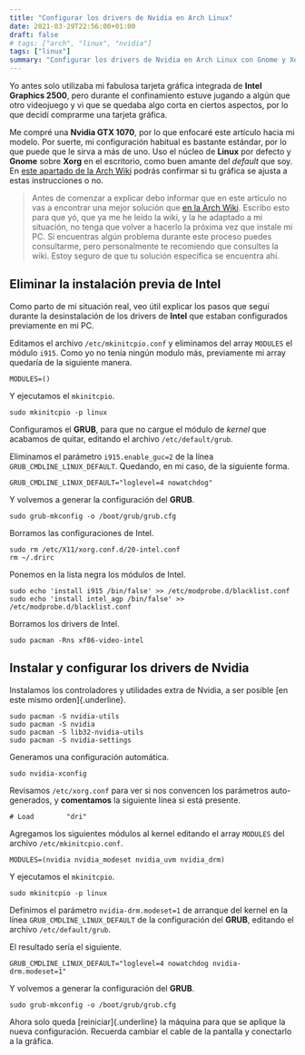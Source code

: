 ```yaml
---
title: "Configurar los drivers de Nvidia en Arch Linux"
date: 2021-03-29T22:56:00+01:00
draft: false
# tags: ["arch", "linux", "nvidia"]
tags: ["linux"]
summary: "Configurar los drivers de Nvidia en Arch Linux con Gnome y Xorg."
---
```


Yo antes solo utilizaba mi fabulosa tarjeta gráfica integrada de **Intel
Graphics 2500**, pero durante el confinamiento estuve jugando a algún
que otro videojuego y vi que se quedaba algo corta en ciertos aspectos,
por lo que decidí comprarme una tarjeta gráfica.

Me compré una **Nvidia GTX 1070**, por lo que enfocaré este artículo
hacia mi modelo. Por suerte, mi configuración habitual es bastante
estándar, por lo que puede que le sirva a más de uno. Uso el núcleo de
**Linux** por defecto y **Gnome** sobre **Xorg** en el escritorio, como
buen amante del *default* que soy. En [este apartado de la Arch
Wiki](https://wiki.archlinux.org/index.php/NVIDIA#Installation) podrás
confirmar si tu gráfica se ajusta a estas instrucciones o no.

> Antes de comenzar a explicar debo informar que en este artículo no vas
> a encontrar una mejor solución que [en la Arch
> Wiki](https://wiki.archlinux.org/index.php/NVIDIA). Escribo esto para
> que yó, que ya me he leído la wiki, y la he adaptado a mi situación,
> no tenga que volver a hacerlo la próxima vez que instale mi PC. Si
> encuentras algún problema durante este proceso puedes consultarme,
> pero personalmente te recomiendo que consultes la wiki. Estoy seguro
> de que tu solución específica se encuentra ahí.

## Eliminar la instalación previa de Intel

Como parto de mi situación real, veo útil explicar los pasos que seguí
durante la desinstalación de los drivers de **Intel** que estaban
configurados previamente en mi PC.

Editamos el archivo `/etc/mkinitcpio.conf` y eliminamos del
array `MODULES` el módulo `i915`. Como yo no tenía ningún modulo más,
previamente mi array quedaría de la siguiente manera.

    MODULES=()

Y ejecutamos el `mkinitcpio`.

    sudo mkinitcpio -p linux

Configuramos el **GRUB**, para que no cargue el módulo de *kernel* que
acabamos de quitar, editando el archivo `/etc/default/grub`.

Eliminamos el parámetro `i915.enable_guc=2` de la línea
`GRUB_CMDLINE_LINUX_DEFAULT`. Quedando, en mi caso, de la siguiente
forma.

    GRUB_CMDLINE_LINUX_DEFAULT="loglevel=4 nowatchdog"

Y volvemos a generar la configuración del **GRUB**.

    sudo grub-mkconfig -o /boot/grub/grub.cfg

Borramos las configuraciones de Intel.

    sudo rm /etc/X11/xorg.conf.d/20-intel.conf
    rm ~/.drirc

Ponemos en la lista negra los módulos de Intel.

    sudo echo 'install i915 /bin/false' >> /etc/modprobe.d/blacklist.conf
    sudo echo 'install intel_agp /bin/false' >> /etc/modprobe.d/blacklist.conf

Borramos los drivers de Intel.

    sudo pacman -Rns xf86-video-intel

## Instalar y configurar los drivers de Nvidia

Instalamos los controladores y utilidades extra de Nvidia, a ser posible
[en este mismo orden]{.underline}.

    sudo pacman -S nvidia-utils
    sudo pacman -S nvidia
    sudo pacman -S lib32-nvidia-utils
    sudo pacman -S nvidia-settings

Generamos una configuración automática.

    sudo nvidia-xconfig

Revisamos `/etc/xorg.conf` para ver si nos convencen los
parámetros auto-generados, y **comentamos** la siguiente línea si está
presente.

    # Load        "dri"

Agregamos los siguientes módulos al kernel editando el array `MODULES`
del archivo `/etc/mkinitcpio.conf`.

    MODULES=(nvidia nvidia_modeset nvidia_uvm nvidia_drm)

Y ejecutamos el `mkinitcpio`.

    sudo mkinitcpio -p linux

Definimos el parámetro `nvidia-drm.modeset=1` de arranque del kernel en
la línea `GRUB_CMDLINE_LINUX_DEFAULT` de la configuración del **GRUB**,
editando el archivo `/etc/default/grub`.

El resultado sería el siguiente.

    GRUB_CMDLINE_LINUX_DEFAULT="loglevel=4 nowatchdog nvidia-drm.modeset=1"

Y volvemos a generar la configuración del **GRUB**.

    sudo grub-mkconfig -o /boot/grub/grub.cfg

Ahora solo queda [reiniciar]{.underline} la máquina para que se aplique
la nueva configuración. Recuerda cambiar el cable de la pantalla y
conectarlo a la gráfica.

